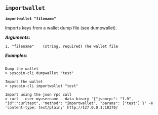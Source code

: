 ## **`importwallet`**

**`importwallet "filename"`**

Imports keys from a wallet dump file (see dumpwallet).

***Arguments:***

```
1. "filename"    (string, required) The wallet file

```



***Examples:***

```

Dump the wallet
> syscoin-cli dumpwallet "test"

Import the wallet
> syscoin-cli importwallet "test"

Import using the json rpc call
> curl --user myusername --data-binary '{"jsonrpc": "1.0", "id":"curltest", "method": "importwallet", "params": ["test"] }' -H 'content-type: text/plain;' http://127.0.0.1:18370/
```
